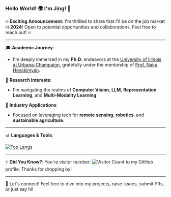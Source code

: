 ### Hello World! 🌍 I'm Jing! 👋

🔥 **Exciting Announcement:** I'm thrilled to share that I'll be on the job market in **2024**! Open to potential opportunities and collaborations. Feel free to reach out! 🔥

---

🎓 **Academic Journey**:
- I'm deeply immersed in my **Ph.D.** endeavors at the [University of Illinois at Urbana-Champaign](https://illinois.edu/), gratefully under the mentorship of [Prof. Naira Hovakimyan](https://naira.mechse.illinois.edu/sciencex_teams/naira-hovakimyan/).

🌱 **Research Interests**:
- I'm navigating the realms of **Computer Vision**, **LLM**, **Representation Learning**, and **Multi-Modality Learning**.

🤖 **Industry Applications**:
- Focused on leveraging tech for **remote sensing**, **robotics**, and **sustainable agriculture**.

---

📊 **Languages & Tools**: 

[![Top Langs](https://github-readme-stats.vercel.app/api/top-langs/?username=jingwu6)](https://github.com/Christmas/github-readme-stats)

---

⚡ **Did You Know?**: 
You're visitor number: ![Visitor Count](https://profile-counter.glitch.me/jingwu6/count.svg) to my GitHub profile. Thanks for dropping by!

---

🔗 Let's connect! Feel free to dive into my projects, raise issues, submit PRs, or just say hi! 

<!-- 
**jingwu6/jingwu6** is a ✨ _special_ ✨ repository because its `README.md` (this file) appears on your GitHub profile.
-->
